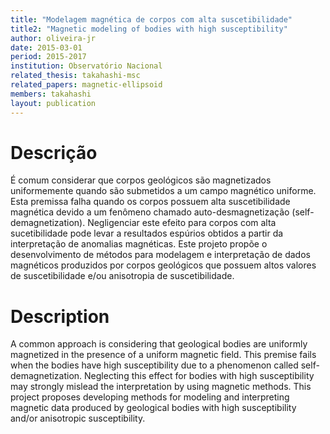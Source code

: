 ```yaml
---
title: "Modelagem magnética de corpos com alta suscetibilidade"
title2: "Magnetic modeling of bodies with high susceptibility"
author: oliveira-jr
date: 2015-03-01
period: 2015-2017
institution: Observatório Nacional
related_thesis: takahashi-msc
related_papers: magnetic-ellipsoid
members: takahashi
layout: publication
---
```


# Descrição

É comum considerar que corpos geológicos são magnetizados uniformemente quando são
submetidos a um campo magnético uniforme. Esta premissa falha quando os corpos possuem
alta suscetibilidade magnética devido a um fenômeno chamado auto-desmagnetização (self-
demagnetization). Negligenciar este efeito para corpos com alta sucetibilidade pode levar a
resultados espúrios obtidos a partir da interpretação de anomalias magnéticas. Este projeto
propõe o desenvolvimento de métodos para modelagem e interpretação de dados magnéticos
produzidos por corpos geológicos que possuem altos valores de suscetibilidade e/ou anisotropia
de suscetibilidade.

# Description

A common approach is considering that geological bodies are uniformly magnetized
in the presence of a uniform magnetic field. This premise fails when the bodies have
high susceptibility due to a phenomenon called self-demagnetization. Neglecting this
effect for bodies with high susceptibility may strongly mislead the interpretation
by using magnetic methods. This project proposes developing methods for modeling and
interpreting magnetic data produced by geological bodies with high susceptibility
and/or anisotropic susceptibility.
